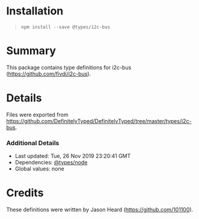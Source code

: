 # Installation
> `npm install --save @types/i2c-bus`

# Summary
This package contains type definitions for i2c-bus (https://github.com/fivdi/i2c-bus).

# Details
Files were exported from https://github.com/DefinitelyTyped/DefinitelyTyped/tree/master/types/i2c-bus.

### Additional Details
 * Last updated: Tue, 26 Nov 2019 23:20:41 GMT
 * Dependencies: [@types/node](https://npmjs.com/package/@types/node)
 * Global values: none

# Credits
These definitions were written by Jason Heard (https://github.com/101100).
